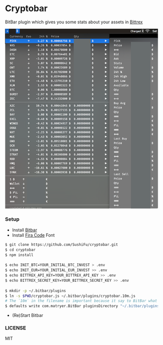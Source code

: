 # Cryptobar
BitBar plugin which gives you some stats about your assets in [Bittrex](https://bittrex.com)

![Screenshot](screenshot.png)

### Setup
- Install [Bitbar](https://github.com/matryer/bitbar/releases)
- Install [Fira Code](https://github.com/tonsky/FiraCode/releases) Font
```bash
$ git clone https://github.com/SushiFu/cryptobar.git
$ cd cryptobar
$ npm install

$ echo INIT_BTC=YOUR_INITIAL_BTC_INVEST > .env
$ echo INIT_EUR=YOUR_INITIAL_EUR_INVEST >> .env
$ echo BITTREX_API_KEY=YOUR_BITTREX_API_KEY >> .env
$ echo BITTREX_SECRET_KEY=YOUR_BITTREX_SECRET_KEY >> .env

$ mkdir -p ~/.bitbar/plugins
$ ln -s $PWD/cryptobar.js ~/.bitbar/plugins/cryptobar.10m.js
# The `10m` in the filename is important because it say to BitBar what is the refresh rate, but you can put any value
$ defaults write com.matryer.BitBar pluginsDirectory "~/.bitbar/plugins"
```
- (Re)Start Bitbar

### LICENSE
MIT
